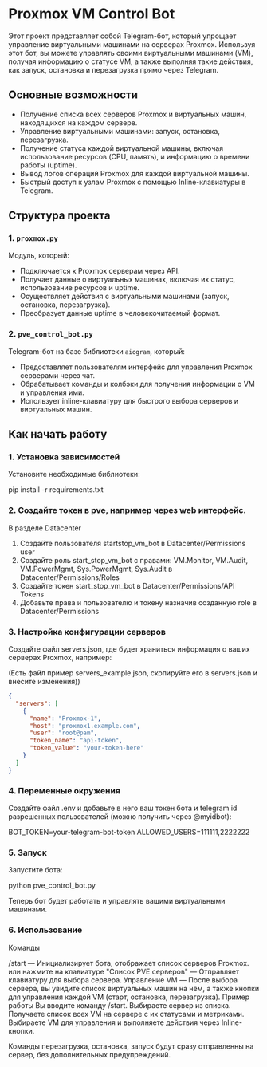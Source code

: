 # Proxmox VM Control Bot

Этот проект представляет собой Telegram-бот, который упрощает управление виртуальными машинами на серверах Proxmox. Используя этот бот, вы можете управлять своими виртуальными машинами (VM), получая информацию о статусе VM, а также выполняя такие действия, как запуск, остановка и перезагрузка прямо через Telegram.

## Основные возможности

- Получение списка всех серверов Proxmox и виртуальных машин, находящихся на каждом сервере.
- Управление виртуальными машинами: запуск, остановка, перезагрузка.
- Получение статуса каждой виртуальной машины, включая использование ресурсов (CPU, память), и информацию о времени работы (uptime).
- Вывод логов операций Proxmox для каждой виртуальной машины.
- Быстрый доступ к узлам Proxmox с помощью Inline-клавиатуры в Telegram.

## Структура проекта

### 1. `proxmox.py`

Модуль, который:
- Подключается к Proxmox серверам через API.
- Получает данные о виртуальных машинах, включая их статус, использование ресурсов и uptime.
- Осуществляет действия с виртуальными машинами (запуск, остановка, перезагрузка).
- Преобразует данные uptime в человекочитаемый формат.

### 2. `pve_control_bot.py`

Telegram-бот на базе библиотеки `aiogram`, который:
- Предоставляет пользователям интерфейс для управления Proxmox серверами через чат.
- Обрабатывает команды и колбэки для получения информации о VM и управления ими.
- Использует inline-клавиатуру для быстрого выбора серверов и виртуальных машин.

## Как начать работу

### 1. Установка зависимостей

Установите необходимые библиотеки:

pip install -r requirements.txt

### 2. Создайте токен в pve, например через web интерфейс.
В разделе Datacenter
1. Создайте пользователя startstop_vm_bot в Datacenter/Permissions user
2. Создайте роль start_stop_vm_bot с правами: VM.Monitor, VM.Audit, VM.PowerMgmt, Sys.PowerMgmt, Sys.Audit в Datacenter/Permissions/Roles
3. Создайте токен start_stop_vm_bot  в Datacenter/Permissions/API Tokens
4. Добавьте права и пользователю и токену назначив созданную role в Datacenter/Permissions

### 3. Настройка конфигурации серверов
Создайте файл servers.json, где будет храниться информация о ваших серверах Proxmox, например:

(Есть файл пример servers_example.json, скопируйте его в servers.json и внесите изменения))
```json
{
  "servers": [
    {
      "name": "Proxmox-1",
      "host": "proxmox1.example.com",
      "user": "root@pam",
      "token_name": "api-token",
      "token_value": "your-token-here"
    }
  ]
}
```
### 4. Переменные окружения
Создайте файл .env и добавьте в него ваш токен бота и telegram id разрешенных пользователей (можно получить через @myidbot):

BOT_TOKEN=your-telegram-bot-token
ALLOWED_USERS=111111,2222222

### 5. Запуск
Запустите бота:

python pve_control_bot.py

Теперь бот будет работать и управлять вашими виртуальными машинами.

### 6. Использование
Команды

/start — Инициализирует бота, отображает список серверов Proxmox.
или нажмите на клавиатуре "Список PVE серверов" — Отправляет клавиатуру для выбора сервера.
Управление VM — После выбора сервера, вы увидите список виртуальных машин на нём, а также кнопки для управления каждой VM (старт, остановка, перезагрузка).
Пример работы
Вы вводите команду /start.
Выбираете сервер из списка.
Получаете список всех VM на сервере с их статусами и метриками.
Выбираете VM для управления и выполняете действия через Inline-кнопки.

Команды перезагрузка, остановка, запуск будут сразу отправленны на сервер, без дополнительных предупреждений.



